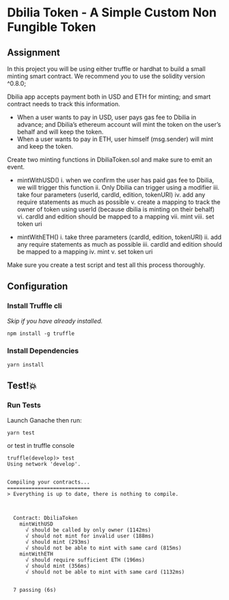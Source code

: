# Dbilia Token - A Simple Custom Non Fungible Token

## Assignment

In this project you will be using either truffle or hardhat to build a small minting smart contract.
We recommend you to use the solidity version ^0.8.0;

Dbilia app accepts payment both in USD and ETH for minting; and smart contract needs to track this information.

- When a user wants to pay in USD, user pays gas fee to Dbilia in advance; and Dbilia’s ethereum account will mint the token on the user’s behalf and will keep the token.
- When a user wants to pay in ETH, user himself (msg.sender) will mint and keep the token.

Create two minting functions in DbiliaToken.sol and make sure to emit an event.

- mintWithUSD()
  i. when we confirm the user has paid gas fee to Dbilia, we will trigger this function
  ii. Only Dbilia can trigger using a modifier
  iii. take four parameters (userId, cardId, edition, tokenURI)
  iv. add any require statements as much as possible
  v. create a mapping to track the owner of token using userId (because dbilia is minting on their behalf)
  vi. cardId and edition should be mapped to a mapping
  vii. mint
  viii. set token uri

- mintWithETH()
  i. take three parameters (cardId, edition, tokenURI)
  ii. add any require statements as much as possible
  iii. cardId and edition should be mapped to a mapping
  iv. mint
  v. set token uri

Make sure you create a test script and test all this process thoroughly.

## Configuration

### Install Truffle cli

_Skip if you have already installed._

```
npm install -g truffle
```

### Install Dependencies

```
yarn install
```

## Test!💥

### Run Tests

Launch Ganache then run:

```
yarn test
```

or test in truffle console

```
truffle(develop)> test
Using network 'develop'.


Compiling your contracts...
===========================
> Everything is up to date, there is nothing to compile.



  Contract: DbiliaToken
    mintWithUSD
      √ should be called by only owner (1142ms)
      √ should not mint for invalid user (188ms)
      √ should mint (293ms)
      √ should not be able to mint with same card (815ms)
    mintWithETH
      √ should require sufficient ETH (196ms)
      √ should mint (356ms)
      √ should not be able to mint with same card (1132ms)


  7 passing (6s)

```
